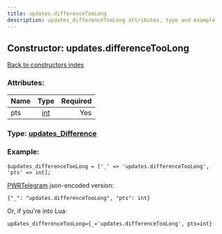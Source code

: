 ```yaml
---
title: updates.differenceTooLong
description: updates_differenceTooLong attributes, type and example
---
```

## Constructor: updates.differenceTooLong  
[Back to constructors index](index.md)



### Attributes:

| Name     |    Type       | Required |
|----------|:-------------:|---------:|
|pts|[int](../types/int.md) | Yes|



### Type: [updates\_Difference](../types/updates_Difference.md)


### Example:

```
$updates_differenceTooLong = ['_' => 'updates.differenceTooLong', 'pts' => int];
```  

[PWRTelegram](https://pwrtelegram.xyz) json-encoded version:

```
{"_": "updates.differenceTooLong", "pts": int}
```


Or, if you're into Lua:  


```
updates_differenceTooLong={_='updates.differenceTooLong', pts=int}

```


